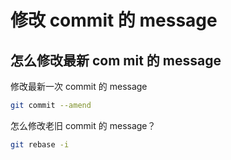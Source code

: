 # 修改 commit 的 message

## 怎么修改最新 com mit 的 message

修改最新一次 commit 的 message

```bash
git commit --amend
```

怎么修改老旧 commit 的 message？

```bash
git rebase -i
```
